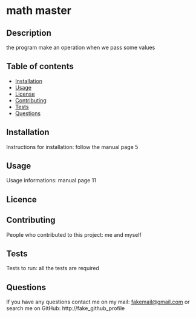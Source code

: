 # math master

## Description 
the program make an operation when we pass some values

## Table of contents
* [Installation](#installation)
* [Usage](#usage)
* [License](#license)
* [Contributing](#contributing)
* [Tests](#tests)
* [Questions](#questions)

## Installation
Instructions for installation: follow the manual page 5


## Usage
Usage informations: manual page 11


## Licence


## Contributing
People who contributed to this project: me and myself

## Tests
Tests to run: all the tests are required

## Questions
If you have any questions contact me on my mail: fakemail@gmail.com or search me on GitHub: http://fake_github_profile
